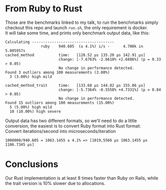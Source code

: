 # From Ruby to Rust

Those are the benchmarks linked to my talk, to run the benchmarks simply checkout this repo and launch `run.sh`, the only requirement is docker.<br/>
It will take some time, and prints only benchmark output data, like this:
```
Calculating -------------------------------------
                ruby    940.605  (± 4.1%) i/s -      4.700k in   5.005957s
cached_method           time:   [128.52 µs 135.20 µs 142.91 µs]
                        change: [-7.6763% -2.6618% +2.6886%] (p = 0.33 > 0.05)
                        No change in performance detected.
Found 3 outliers among 100 measurements (3.00%)
  3 (3.00%) high mild

cached_method_trait     time:   [133.68 µs 144.82 µs 155.86 µs]
                        change: [-5.7364% -0.5558% +4.7331%] (p = 0.84 > 0.05)
                        No change in performance detected.
Found 15 outliers among 100 measurements (15.00%)
  5 (5.00%) high mild
  10 (10.00%) high severe

```

Output data has two different formats, so we'll need to do a little conversion, the easiest is to convert Ruby format into Rust format:<br/>
Convert iterations/second into microseconds/iteration
```
1000000/940.605 = 1063.1455 ± 4.1% => [1019,5566 µs 1063.1455 µs 1106.7345 µs]
```

# Conclusions

Our Rust implementation is at least 8 times faster than Ruby on Rails, while the trait version is 10% slower due to allocations.
